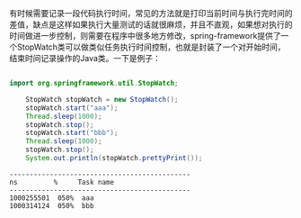 有时候需要记录一段代码执行时间，常见的方法就是打印当前时间与执行完时间的差值，缺点是这样如果执行大量测试的话就很麻烦，并且不直观，如果想对执行的时间做进一步控制，则需要在程序中很多地方修改，spring-framework提供了一个StopWatch类可以做类似任务执行时间控制，也就是封装了一个对开始时间，结束时间记录操作的Java类。一下是例子：



```java

import org.springframework.util.StopWatch;

    StopWatch stopWatch = new StopWatch();
    stopWatch.start("aaa");
    Thread.sleep(1000);
    stopWatch.stop();
    stopWatch.start("bbb");
    Thread.sleep(1000);
    stopWatch.stop();
    System.out.println(stopWatch.prettyPrint());
```


```log
---------------------------------------------
ns         %     Task name
---------------------------------------------
1000255501  050%  aaa
1000314124  050%  bbb
```








